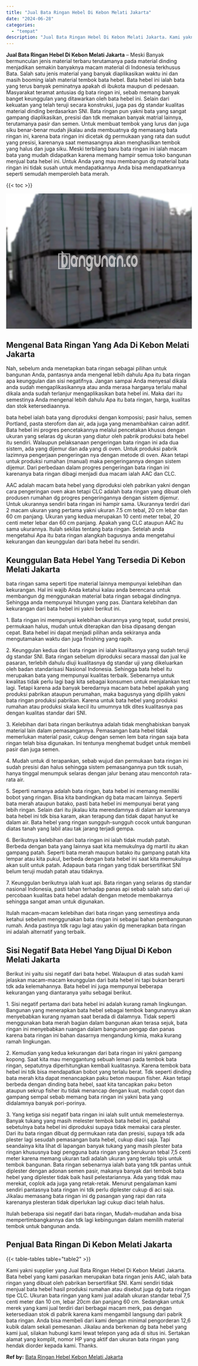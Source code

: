 ```yaml
---
title: "Jual Bata Ringan Hebel Di Kebon Melati Jakarta"
date: "2024-06-28"
categories: 
  - "tempat"
description: "Jual Bata Ringan Hebel Di Kebon Melati Jakarta. Kami yakni supplier yang Jual Bata Ringan Hebel Di Kebon Melati Jakarta. Bata hebel yang kami pasarkan merupa..."
---
```


**Jual Bata Ringan Hebel Di Kebon Melati Jakarta** – Meski Banyak bermunculan jenis material terbaru terutamanya pada material dinding menjadikan semakin banyaknya macam material di Indonesia terkhusus Bata. Salah satu jenis material yang banyak diaplikasikan waktu ini dan masih booming ialah material tembok bata hebel. Bata hebel ini ialah bata yang terus banyak peminatnya apakah di ibukota maupun di pedesaan. Masyarakat teramat antusias dg bata ringan ini, sebab memang banyak banget keunggulan yang ditawarkan oleh bata hebel ini. Selain dari kekuatan yang telah teruji secara konstruksi, juga pas dg standar kualitas material dinding berdasarkan SNI. Bata ringan pun yakni bata yang sangat gampang diaplikasikan, presisi dan tdk memakan banyak matrial lainnya, terutamanya pasir dan semen. Untuk membuat tembok yang lurus dan juga siku benar-benar mudah jikalau anda membuatnya dg memasang bata ringan ini, karena bata ringan ini dicetak dg permukaan yang rata dan sudut yang presisi, karenanya saat memasangnya akan menghasilkan tembok yang halus dan juga siku. Meski terbilang baru bata ringan ini ialah macam bata yang mudah didapatkan karena memang hampir semua toko bangunan menjual bata hebel ini. Untuk Anda yang mau membangun dg material bata ringan ini tidak susah untuk mendapatkannya Anda bisa mendapatkannya seperti semudah memperoleh bata merah.

{{< toc >}}

![Jual Bata Ringan Hebel Di Kebon Melati Jakarta](/images/jual-hebel-murah-17.png)

## Mengenal Bata Ringan Yang Ada Di Kebon Melati Jakarta

Nah, sebelum anda menetapkan bata ringan sebagai pilihan untuk bangunan Anda, pantasnya anda mengenal lebih dahulu Apa itu bata ringan apa keunggulan dan sisi negatifnya. Jangan sampai Anda menyesal dikala anda sudah mengaplikasikannya atau anda merasa harganya terlalu mahal dikala anda sudah terlanjur mengaplikasikan bata hebel ini. Maka dari itu semestinya Anda mengenal lebih dahulu Apa itu bata ringan, harga, kualitas dan stok ketersediaannya.

bata hebel ialah bata yang diproduksi dengan komposisi; pasir halus, semen Portland, pasta sterofom dan air, ada juga yang menambahkan cairan aditif. Bata hebel ini progres pencetakannya melalui pencetakan khusus dengan ukuran yang selaras dg ukuran yang diatur oleh pabrik produksi bata hebel itu sendiri. Walaupun pelaksanaan pengeringan bata ringan ini ada dua sistem, ada yang dijemur dan ada yang di oven. Untuk produksi pabrik lazimnya pengerjaan pengeringan nya dengan metode di oven. Akan tetapi untuk produksi rumahan (manual) maka pengeringannya dengan sistem dijemur. Dari perbedaan dalam progres pengeringan bata ringan ini karenanya bata ringan dibagi menjadi dua macam ialah AAC dan CLC.

AAC adalah macam bata hebel yang diproduksi oleh pabrikan yakni dengan cara pengeringan oven akan tetapi CLC adalah bata ringan yang dibuat oleh produsen rumahan dg progres pengeringannya dengan sistem dijemur. Untuk ukurannya sendiri bata ringan ini hampir sama. Ukurannya terdiri dari 2 macam ukuran yang pertama yakni ukuran 7.5 cm tebal, 20 cm lebar dan 60 cm panjang. Ukuran yang kedua merupakan 10 centi meter tebal, 20 centi meter lebar dan 60 cm panjang. Apakah yang CLC ataupun AAC itu sama ukurannya. Itulah sekilas tentang bata ringan. Setelah anda mengetahui Apa itu bata ringan alangkah bagusnya anda mengetahui kekurangan dan keunggulan dari bata hebel itu sendiri.

## Keunggulan Bata Hebel Yang Tersedia Di Kebon Melati Jakarta

bata ringan sama seperti tipe material lainnya mempunyai kelebihan dan kekurangan. Hal ini wajib Anda ketahui kalau anda berencana untuk membangun dg menggunakan material bata ringan sebagai dindingnya. Sehingga anda mempunyai hitungan yang pas. Diantara kelebihan dan kekurangan dari bata hebel ini yakni berikut ini.

1\. Bata ringan ini mempunyai kelebihan ukurannya yang tepat, sudut presisi, permukaan halus, mudah untuk diterapkan dan bisa dipasang dengan cepat. Bata hebel ini dapat menjadi pilihan anda sekiranya anda mengutamakan waktu dan juga finishing yang rapih.

2\. Keunggulan kedua dari bata ringan ini ialah kualitasnya yang sudah teruji dg standar SNI. Bata ringan sebelum diproduksi secara massal dan jual ke pasaran, terlebih dahulu diuji kualitasnya dg standar uji yang dikeluarkan oleh badan standarisasi Nasional Indonesia. Sehingga bata hebel itu merupakan bata yang mempunyai kualitas terbaik. Sebenarnya untuk kwalitas tidak perlu lagi bagi kita sebagai konsumen untuk menjalankan test lagi. Tetapi karena ada banyak beredarnya macam bata hebel apakah yang produksi pabrikan ataupun perumahan, maka bagusnya yang dipilih yakni bata ringan produksi pabrikan. Karena untuk bata hebel yang produksi rumahan atau produksi skala kecil itu umumnya tdk dites kualitasnya pas dengan kualitas standar dari SNI.

3\. Kelebihan dari bata ringan berikutnya adalah tidak menghabiskan banyak material lain dalam pemasangannya. Pemasangan bata hebel tidak memerlukan material pasir, cukup dengan semen lem bata ringan saja bata ringan telah bisa digunakan. Ini tentunya menghemat budget untuk membeli pasir dan juga semen.

4\. Mudah untuk di terapankan, sebab wujud dan permukaan bata ringan ini sudah presisi dan halus sehingga sistem pemasangannya pun tdk susah, hanya tinggal menumpuk selaras dengan jalur benang atau mencontoh rata-rata air.

5\. Seperti namanya adalah bata ringan, bata hebel ini memang memiliki bobot yang ringan. Bisa kita bandingkan dg bata macam lainnya. Seperti bata merah ataupun batako, pasti bata hebel ini mempunyai berat yang lebih ringan. Selain dari itu jikalau kita merendamnya di dalam air karenanya bata hebel ini tdk bisa karam, akan terapung dan tidak dapat hanyut ke dalam air. Bata hebel yang ringan sungguh-sungguh cocok untuk bangunan diatas tanah yang labil atau tak jarang terjadi gempa.

6\. Berikutnya kelebihan dari bata ringan ini ialah tidak mudah patah. Berbeda dengan bata yang lainnya saat kita memukulnya dg martil itu akan gampang patah. Seperti bata merah maupun batako itu gampang patah kita lempar atau kita pukul, berbeda dengan bata hebel ini saat kita memukulnya akan sulit untuk patah. Adapaun bata ringan yang tidak bersertifikat SNI belum teruji mudah patah atau tidaknya.

7\. Keunggulan berikutnya ialah kuat api. Bata ringan yang selaras dg standar nasional Indonesia, pasti tahan terhadap panas api sebab salah satu dari uji percobaan kualitas bata hebel adalah dengan metode membakarnya sehingga sangat aman untuk digunakan.

Itulah macam-macam kelebihan dari bata ringan yang semestinya anda ketahui sebelum menggunakan bata ringan ini sebagai bahan pembangunan rumah. Anda pastinya tdk ragu lagi atau yakin dg menerapkan bata ringan ini adalah alternatif yang terbaik.

## Sisi Negatif Bata Hebel Yang Dijual Di Kebon Melati Jakarta

Berikut ini yaitu sisi negatif dari bata hebel. Walaupun di atas sudah kami jelaskan macam-macam keunggulan dari bata hebel ini tapi bukan berarti tdk ada kelemahannya. Bata hebel ini juga mempunyai beberapa kekurangan yang diantaranya yaitu sebagai berikut.

1\. Sisi negatif pertama dari bata hebel ini adalah kurang ramah lingkungan. Bangunan yang menerapkan bata hebel sebagai tembok bangunannya akan menyebabkan kurang nyaman saat berada di dalamnya. Tidak seperti menggunakan bata merah bagian dalam bangunan akan terasa sejuk, bata ringan ini menyebabkan ruangan dalam bangunan pengap dan panas karena bata ringan ini bahan dasarnya mengandung kimia, maka kurang ramah lingkungan.

2\. Kemudian yang kedua kekurangan dari bata ringan ini yakni gampang kopong. Saat kita mau menggantung sebuah lemari pada tembok bata ringan, sepatutnya diperhitungkan kembali kualitasnya. Karena tembok bata hebel ini tdk bisa mendapatkan bobot yang terlalu berat. Tdk seperti dinding bata merah kita dapat menancapkan paku beton maupun fisher. Akan tetapi berbeda dengan dinding bata hebel, saat kita tancapkan paku beton ataupun sekrup fisher itu tidak menancap dengan kuat, mudah copot dan gampang sempal sebab memang bata ringan ini yakni bata yang didalamnya banyak pori-porinya.

3\. Yang ketiga sisi negatif bata ringan ini ialah sulit untuk memelesternya. Banyak tukang yang masih melester tembok bata hebel ini, padahal sebetulnya bata hebel ini diproduksi supaya tidak memakai cara plester. Dari itu bata ringan dibuat dg permukaan rata dan presisi, supaya tdk ada plester lagi sesudah pemasangan bata hebel, cukup diaci saja. Tapi seandainya kita lihat di lapangan banyak tukang yang masih plester bata ringan khususnya bagi pengguna bata ringan yang berukuran tebal 7,5 centi meter karena memang ukuran tadi adalah ukuran yang terlalu tipis untuk tembok bangunan. Bata ringan sebenarnya ialah bata yang tdk pantas untuk diplester dengan adonan semen pasir, makanya banyak dari tembok bata hebel yang diplester tidak baik hasil pelestariannya. Ada yang tidak mau merekat, coplok ada juga yang retak-retak. Menurut pengalaman kami sendiri pantasnya bata ringan ini tdk perlu diplester cukup di aci saja. Jikalau memasang bata ringan ini dg pasangan yang rapi dan rata karenanya plesteran tidak diperlukan lagi cukup diaci telah halus.

Itulah beberapa sisi negatif dari bata ringan, Mudah-mudahan anda bisa mempertimbangkannya dan tdk lagi kebingungan dalam memilih material tembok untuk bangunan anda.

## Penjual Bata Ringan Di Kebon Melati Jakarta

{{< table-tables table="table2" >}}

Kami yakni supplier yang Jual Bata Ringan Hebel Di Kebon Melati Jakarta. Bata hebel yang kami pasarkan merupakan bata ringan jenis AAC, ialah bata ringan yang dibuat oleh pabrikan bersertifikat SNI. Kami sendiri tidak menjual bata hebel hasil produksi rumahan atau disebut juga dg bata ringan tipe CLC. Ukuran bata ringan yang kami jual adalah ukuran standar tebal 7,5 centi meter dan 10 cm, lebar 20cm dan panjang 60 cm. Sedangkan untuk merek yang kami jual terdiri dari berbagai macam merk, pas dengan ketersediaan stok di pabrik karena kami mengambil langsung dari pabrik bata ringan. Anda bisa membeli dari kami dengan minimal pengorderan 12,6 kubik dalam sekali pemesanan. Jikalau anda berkenan dg bata hebel yang kami jual, silakan hubungi kami lewat telepon yang ada di situs ini. Sertakan alamat yang komplit, nomor HP yang aktif dan ukuran bata ringan yang hendak diorder kepada kami. Thanks.

**Ref by:** [Bata Ringan Hebel Kebon Melati Jakarta](https://id.wikipedia.org/wiki/Bata)
